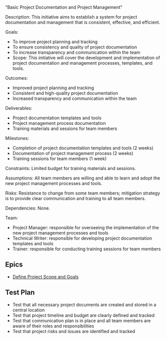 "Basic Project Documentation and Project Management"

Description: This initiative aims to establish a system for project documentation and management that is consistent, effective, and efficient.

Goals:

* To improve project planning and tracking
* To ensure consistency and quality of project documentation
* To increase transparency and communication within the team
* Scope: This initiative will cover the development and implementation of project documentation and management processes, templates, and tools.

Outcomes:

* Improved project planning and tracking
* Consistent and high-quality project documentation
* Increased transparency and communication within the team

Deliverables:

* Project documentation templates and tools
* Project management process documentation
* Training materials and sessions for team members

Milestones:

* Completion of project documentation templates and tools (2 weeks)
* Documentation of project management process (2 weeks)
* Training sessions for team members (1 week)

Constraints: Limited budget for training materials and sessions.

Assumptions: All team members are willing and able to learn and adopt the new project management processes and tools.

Risks: Resistance to change from some team members; mitigation strategy is to provide clear communication and training to all team members.

Dependencies: None.

Team:

* Project Manager: responsible for overseeing the implementation of the new project management processes and tools
* Technical Writer: responsible for developing project documentation templates and tools
* Trainer: responsible for conducting training sessions for team members

## Epics
* [Define Project Scope and Goals]((epics/epic_1.1.md))

## Test Plan

* Test that all necessary project documents are created and stored in a central location
* Test that project timeline and budget are clearly defined and tracked
* Test that communication plan is in place and all team members are aware of their roles and responsibilities
* Test that project risks and issues are identified and tracked